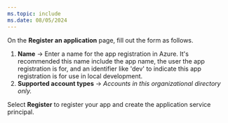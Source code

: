 ```yaml
---
ms.topic: include
ms.date: 08/05/2024
---
```

On the **Register an application** page, fill out the form as follows.

1. **Name** &rarr; Enter a name for the app registration in Azure. It's recommended this name include the app name, the user the app registration is for, and an identifier like 'dev' to indicate this app registration is for use in local development.
1. **Supported account types** &rarr; **Accounts in this organizational directory only*.*

Select **Register** to register your app and create the application service principal.
